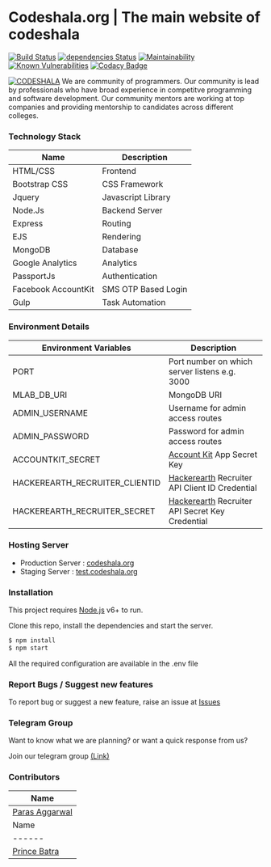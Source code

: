 # Codeshala.org | The main website of codeshala 
[![Build Status](https://travis-ci.org/CodeShala/codeshala.org.svg?branch=master)](https://travis-ci.org/CodeShala/codeshala.org)
[![dependencies Status](https://david-dm.org/CodeShala/codeshala.org/status.svg)](https://david-dm.org/CodeShala/codeshala.org)
[![Maintainability](https://api.codeclimate.com/v1/badges/f37d4d4157772414cf56/maintainability)](https://codeclimate.com/github/CodeShala/codeshala.org/maintainability)
[![Known Vulnerabilities](https://snyk.io/test/github/codeshala/codeshala.org/badge.svg?targetFile=package.json)](https://snyk.io/test/github/codeshala/codeshala.org?targetFile=package.json)
[![Codacy Badge](https://api.codacy.com/project/badge/Grade/7126edb0882944dbab00a9cd6e319027)](https://www.codacy.com/app/vipinkhushu/codeshala.org)

[![CODESHALA](http://codeshala.org/assets/images/site_logo.png)](http://codeshala.org/assets/images/site_logo.png)
We are community of programmers. Our community is lead by professionals who have broad experience in competitve programming and software development. Our community mentors are working at top companies and providing mentorship to candidates across different colleges.

### Technology Stack

| Name | Description |
| ------ | ------ |
| HTML/CSS | Frontend |
| Bootstrap CSS | CSS Framework |
| Jquery | Javascript Library|
| Node.Js | Backend Server |
| Express | Routing |
| EJS | Rendering |
| MongoDB | Database |
| Google Analytics | Analytics |
| PassportJs | Authentication |
| Facebook AccountKit | SMS OTP Based Login |
| Gulp | Task Automation |



### Environment Details

| Environment Variables | Description |
| ------ | ------ |
| PORT | Port number on which server listens e.g. 3000 |
| MLAB_DB_URI | MongoDB URI |
| ADMIN_USERNAME | Username for admin access routes |
| ADMIN_PASSWORD | Password for admin access routes |
| ACCOUNTKIT_SECRET | [Account Kit](https://accountkit.com/) App Secret Key |
| HACKEREARTH_RECRUITER_CLIENTID | [Hackerearth](https://www.hackerearth.com/) Recruiter API Client ID Credential|
| HACKEREARTH_RECRUITER_SECRET | [Hackerearth](https://www.hackerearth.com/) Recruiter API Secret Key Credential |


### Hosting Server

* Production Server : [codeshala.org](http://codeshala.org)
* Staging Server : [test.codeshala.org](http://test.codeshala.org)



### Installation
This project requires [Node.js](https://nodejs.org/) v6+ to run.

Clone this repo, install the dependencies and start the server.

```sh
$ npm install
$ npm start
```

All the required configuration are available in the .env file

### Report Bugs / Suggest new features
To report bug or suggest a new feature, raise an issue at [Issues](https://github.com/CodeShala/codeshala.org/issues)

### Telegram Group
Want to know what we are planning? or want a quick response from us?

Join our telegram group [(Link)](https://t.me/joinchat/DcctBhG8A1pP4y1O11gK6w) 
### Contributors

| Name |
| ------ |
| [Paras Aggarwal](https://github.com/paras-aggarwal/) |
| Name |
| ------ |
| [Prince Batra](https://github.com/princebatra2315) |
